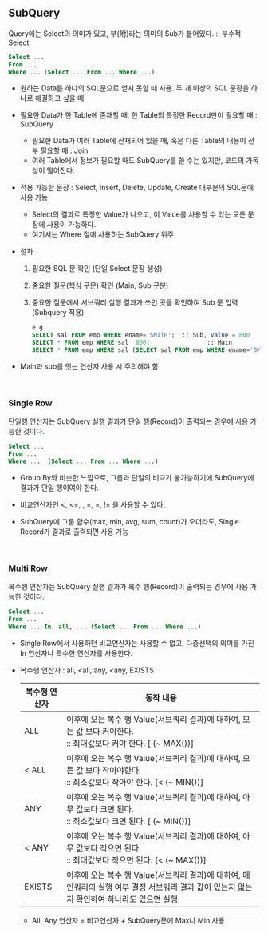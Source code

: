 ## SubQuery

Query에는 Select의 의미가 있고, 부(附)라는 의미의 Sub가 붙어있다. :: 부수적 Select

``` SQL
Select ...
From ...
Where ... (Select ... From ... Where ...)
``` 

- 원하는 Data를 하나의 SQL문으로 얻지 못할 때 사용. 두 개 이상의 SQL 문장을 하나로 해결하고 싶을 때

- 필요한 Data가 한 Table에 존재할 때, 한 Table의 특정한 Record만이 필요할 때 : SubQuery
    - 필요한 Data가 여러 Table에 산재되어 있을 때, 혹은 다른 Table의 내용이 전부 필요할 때 : Join
    - 여러 Table에서 정보가 필요할 때도 SubQuery를 쓸 수는 있지만, 코드의 가독성이 떨어진다.

- 적용 가능한 문장 : Select, Insert, Delete, Update, Create  대부분의 SQL문에 사용 가능
    - Select의 결과로 특정한 Value가 나오고, 이 Value를 사용할 수 있는 모든 문장에 사용이 가능하다.
    - 여기서는 Where 절에 사용하는 SubQuery 위주

- 절차
    1. 필요한 SQL 문 확인 (단일 Select 문장 생성) 
    2. 중요한 질문(핵심 구문) 확인 (Main, Sub 구분)  
    3. 중요한 질문에서 서브쿼리 실행 결과가 쓰인 곳을 확인하여 Sub 문 입력 (Subquery 적용)
        
        ``` SQL
        e.g.
        SELECT sal FROM emp WHERE ename='SMITH';  :: Sub, Value = 800
        SELECT * FROM emp WHERE sal  800;                :: Main
        SELECT * FROM emp WHERE sal (SELECT sal FROM emp WHERE ename='SMITH');
        ```

- Main과 sub를 잇는 연산자 사용 시 주의해야 함

<br>

### Single Row

단일행 연산자는 SubQuery 실행 결과가 단일 행(Record)이 출력되는 경우에 사용 가능한 것이다.

``` SQL
Select ...
From ...
Where ...  (Select ... From ... Where ...)
```

- Group By와 비슷한 느낌으로, 그룹과 단일의 비교가 불가능하기에 SubQuery에 결과가 단일 행이여야 한다.

- 비교연산자인 <, <=, , =, =, != 을 사용할 수 있다.

- SubQuery에 그룹 함수(max, min, avg, sum, count)가 오더라도, Single Record가 결과로 출력되면 사용 가능

<br>

### Multi Row

복수행 연산자는 SubQuery 실행 결과가 복수 행(Record)이 출력되는 경우에 사용 가능한 것이다.

``` SQL
Select ...
From ...
Where ... In, all, ... (Select ... From ... Where ...)
```
 
- Single Row에서 사용하던 비교연산자는 사용할 수 없고, 다중선택의 의미를 가진 In 연산자나 특수한 연산자를 사용한다.

- 복수행 연산자 : all, <all, any, <any, EXISTS
    
    
    | 복수행 연산자 | 동작 내용 |
    | --- | --- |
    |  ALL | 이후에 오는 복수 행 Value(서브쿼리 결과)에 대하여, 모든 값 보다 커야한다. <br>:: 최대값보다 커야 한다. [ (~ MAX())] |
    | < ALL | 이후에 오는 복수 행 Value(서브쿼리 결과)에 대하여, 모든 값 보다 작아야한다. <br>:: 최소값보다 작아야 한다. [< (~ MIN())] |
    |  ANY | 이후에 오는 복수 행 Value(서브쿼리 결과)에 대하여, 아무 값보다 크면 된다. <br>:: 최소값보다 크면 된다. [ (~ MIN())] |
    | < ANY | 이후에 오는 복수 행 Value(서브쿼리 결과)에 대하여, 아무 값보다 작으면 된다.  <br>:: 최대값보다 작으면 된다. [< (~ MAX())] |
    | EXISTS | 이후에 오는 복수 행 Value(서브쿼리 결과)에 대하여, 메인쿼리의 실행 여부 결정 서브쿼리 결과 값이 있는지 없는지 확인하여 하나라도 있으면 실행 |

    - All, Any 연산자 = 비교연산자 + SubQuery문에 Max나 Min 사용